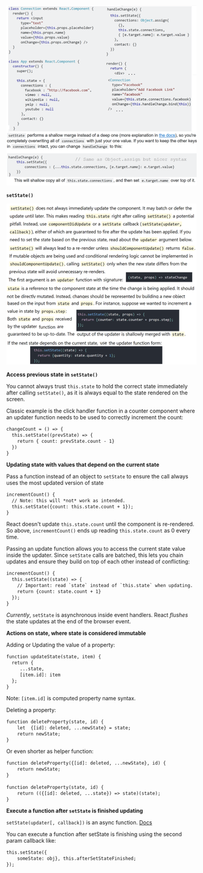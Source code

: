 ![](../images/state.png)

**`setState()`**

![](../images/setstate.png)

**Access previous state in `setState()`**

You cannot always trust `this.state` to hold the correct state immediately after calling `setState()`, as it is always equal
to the state rendered on the screen.

Classic example is the click handler function in a counter component where an updater function needs to be used to correctly increment the count:

    changeCount = () => {
      this.setState((prevState) => {
        return { count: prevState.count - 1}
      })
    }

**Updating state with values that depend on the current state**

Pass a function instead of an object to `setState` to ensure the call always uses the most updated version of state

    incrementCount() {
      // Note: this will *not* work as intended.
      this.setState({count: this.state.count + 1});
    }

React doesn't update `this.state.count` until the component is re-rendered.
So above, `incrementCount()` ends up reading `this.state.count` as 0 every time.

Passing an update function allows you to access the current state value inside the updater. Since `setState` calls are batched, this lets you chain updates and ensure they build on top of each other instead of conflicting:

    incrementCount() {
      this.setState((state) => {
        // Important: read `state` instead of `this.state` when updating.
        return {count: state.count + 1}
      });
    }

*Currently*, `setState` is asynchronous inside event handlers. React *flushes* the state updates at the end of the browser event.

**Actions on state, where state is considered immutable**

Adding or Updating the value of a property:

    function updateState(state, item) {
      return {
         ...state,
         [item.id]: item
      };
    }

Note: `[item.id]` is computed property name syntax.

Deleting a property:

    function deleteProperty(state, id) {
        let  {[id]: deleted, ...newState} = state;
        return newState;
    }

Or even shorter as helper function:

    function deleteProperty({[id]: deleted, ...newState}, id) {
        return newState;
    }

    function deleteProperty(state, id) {
        return (({[id]: deleted, ...state}) => state)(state);
    }

**Execute a function after `setState` is finished updating**

`setState(updater[, callback])` is an async function. [Docs](https://facebook.github.io/react/docs/react-component.html#setstate)

You can execute a function after setState is finishing using the second param callback like:

    this.setState({
        someState: obj}, this.afterSetStateFinished;
    });

